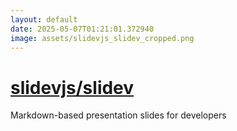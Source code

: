 ```yaml
---
layout: default
date: 2025-05-07T01:21:01.372940
image: assets/slidevjs_slidev_cropped.png
---
```


# [slidevjs/slidev](https://github.com/slidevjs/slidev)

Markdown-based presentation slides for developers
